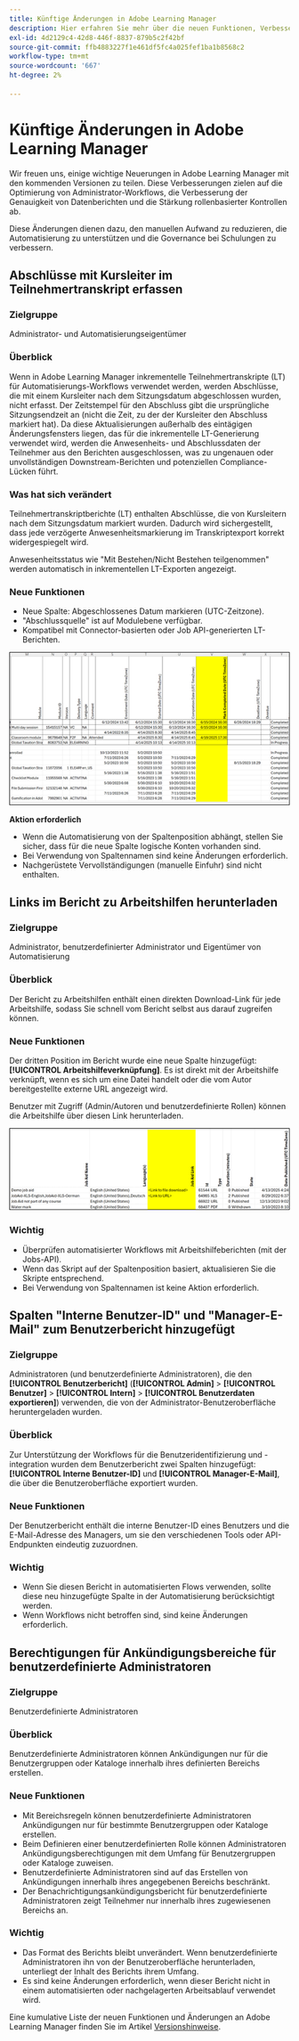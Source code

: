 ```yaml
---
title: Künftige Änderungen in Adobe Learning Manager
description: Hier erfahren Sie mehr über die neuen Funktionen, Verbesserungen und wichtigen Updates, die in Kürze in Adobe Learning Manager verfügbar sind. Informiert euch über neue Entwicklungen, damit ihr vorausplanen und die neuesten Verbesserungen optimal nutzen könnt.
exl-id: 4d2129c4-42d8-446f-8837-879b5c2f42bf
source-git-commit: ffb4883227f1e461df5fc4a025fef1ba1b8568c2
workflow-type: tm+mt
source-wordcount: '667'
ht-degree: 2%

---
```


# Künftige Änderungen in Adobe Learning Manager

Wir freuen uns, einige wichtige Neuerungen in Adobe Learning Manager mit den kommenden Versionen zu teilen. Diese Verbesserungen zielen auf die Optimierung von Administrator-Workflows, die Verbesserung der Genauigkeit von Datenberichten und die Stärkung rollenbasierter Kontrollen ab.

Diese Änderungen dienen dazu, den manuellen Aufwand zu reduzieren, die Automatisierung zu unterstützen und die Governance bei Schulungen zu verbessern.

## Abschlüsse mit Kursleiter im Teilnehmertranskript erfassen

### Zielgruppe

Administrator- und Automatisierungseigentümer

### Überblick

Wenn in Adobe Learning Manager inkrementelle Teilnehmertranskripte (LT) für Automatisierungs-Workflows verwendet werden, werden Abschlüsse, die mit einem Kursleiter nach dem Sitzungsdatum abgeschlossen wurden, nicht erfasst. Der Zeitstempel für den Abschluss gibt die ursprüngliche Sitzungsendzeit an (nicht die Zeit, zu der der Kursleiter den Abschluss markiert hat). Da diese Aktualisierungen außerhalb des eintägigen Änderungsfensters liegen, das für die inkrementelle LT-Generierung verwendet wird, werden die Anwesenheits- und Abschlussdaten der Teilnehmer aus den Berichten ausgeschlossen, was zu ungenauen oder unvollständigen Downstream-Berichten und potenziellen Compliance-Lücken führt.

### Was hat sich verändert

Teilnehmertranskriptberichte (LT) enthalten Abschlüsse, die von Kursleitern nach dem Sitzungsdatum markiert wurden. Dadurch wird sichergestellt, dass jede verzögerte Anwesenheitsmarkierung im Transkriptexport korrekt widergespiegelt wird.

Anwesenheitsstatus wie &quot;Mit Bestehen/Nicht Bestehen teilgenommen&quot; werden automatisch in inkrementellen LT-Exporten angezeigt.

### Neue Funktionen

* Neue Spalte: Abgeschlossenes Datum markieren (UTC-Zeitzone).
* &quot;Abschlussquelle&quot; ist auf Modulebene verfügbar.
* Kompatibel mit Connector-basierten oder Job API-generierten LT-Berichten.

![](assets/capture-instructor.png)

**Aktion erforderlich**

* Wenn die Automatisierung von der Spaltenposition abhängt, stellen Sie sicher, dass für die neue Spalte logische Konten vorhanden sind.
* Bei Verwendung von Spaltennamen sind keine Änderungen erforderlich.
* Nachgerüstete Vervollständigungen (manuelle Einfuhr) sind nicht enthalten.

## Links im Bericht zu Arbeitshilfen herunterladen

### Zielgruppe

Administrator, benutzerdefinierter Administrator und Eigentümer von Automatisierung

### Überblick

Der Bericht zu Arbeitshilfen enthält einen direkten Download-Link für jede Arbeitshilfe, sodass Sie schnell vom Bericht selbst aus darauf zugreifen können.

### Neue Funktionen

Der dritten Position im Bericht wurde eine neue Spalte hinzugefügt: **[!UICONTROL Arbeitshilfeverknüpfung]**. Es ist direkt mit der Arbeitshilfe verknüpft, wenn es sich um eine Datei handelt oder die vom Autor bereitgestellte externe URL angezeigt wird.

Benutzer mit Zugriff (Admin/Autoren und benutzerdefinierte Rollen) können die Arbeitshilfe über diesen Link herunterladen.

![](assets/download-links-for-job-aid.png)

### Wichtig

* Überprüfen automatisierter Workflows mit Arbeitshilfeberichten (mit der Jobs-API).
* Wenn das Skript auf der Spaltenposition basiert, aktualisieren Sie die Skripte entsprechend.
* Bei Verwendung von Spaltennamen ist keine Aktion erforderlich.

## Spalten &quot;Interne Benutzer-ID&quot; und &quot;Manager-E-Mail&quot; zum Benutzerbericht hinzugefügt

### Zielgruppe

Administratoren (und benutzerdefinierte Administratoren), die den **[!UICONTROL Benutzerbericht]** (**[!UICONTROL Admin]** > **[!UICONTROL Benutzer]** > **[!UICONTROL Intern]** > **[!UICONTROL Benutzerdaten exportieren]**) verwenden, die von der Administrator-Benutzeroberfläche heruntergeladen wurden.

### Überblick

Zur Unterstützung der Workflows für die Benutzeridentifizierung und -integration wurden dem Benutzerbericht zwei Spalten hinzugefügt: **[!UICONTROL Interne Benutzer-ID]** und **[!UICONTROL Manager-E-Mail]**, die über die Benutzeroberfläche exportiert wurden.

### Neue Funktionen

Der Benutzerbericht enthält die interne Benutzer-ID eines Benutzers und die E-Mail-Adresse des Managers, um sie den verschiedenen Tools oder API-Endpunkten eindeutig zuzuordnen.

### Wichtig

* Wenn Sie diesen Bericht in automatisierten Flows verwenden, sollte diese neu hinzugefügte Spalte in der Automatisierung berücksichtigt werden.
* Wenn Workflows nicht betroffen sind, sind keine Änderungen erforderlich.

## Berechtigungen für Ankündigungsbereiche für benutzerdefinierte Administratoren

### Zielgruppe

Benutzerdefinierte Administratoren

### Überblick

Benutzerdefinierte Administratoren können Ankündigungen nur für die Benutzergruppen oder Kataloge innerhalb ihres definierten Bereichs erstellen.

### Neue Funktionen

* Mit Bereichsregeln können benutzerdefinierte Administratoren Ankündigungen nur für bestimmte Benutzergruppen oder Kataloge erstellen.
* Beim Definieren einer benutzerdefinierten Rolle können Administratoren Ankündigungsberechtigungen mit dem Umfang für Benutzergruppen oder Kataloge zuweisen.
* Benutzerdefinierte Administratoren sind auf das Erstellen von Ankündigungen innerhalb ihres angegebenen Bereichs beschränkt.
* Der Benachrichtigungsankündigungsbericht für benutzerdefinierte Administratoren zeigt Teilnehmer nur innerhalb ihres zugewiesenen Bereichs an.

### Wichtig

* Das Format des Berichts bleibt unverändert. Wenn benutzerdefinierte Administratoren ihn von der Benutzeroberfläche herunterladen, unterliegt der Inhalt des Berichts ihrem Umfang.
* Es sind keine Änderungen erforderlich, wenn dieser Bericht nicht in einem automatisierten oder nachgelagerten Arbeitsablauf verwendet wird.

Eine kumulative Liste der neuen Funktionen und Änderungen an Adobe Learning Manager finden Sie im Artikel [Versionshinweise](https://experienceleague.adobe.com/en/docs/learning-manager/using/introduction/release-notes).
